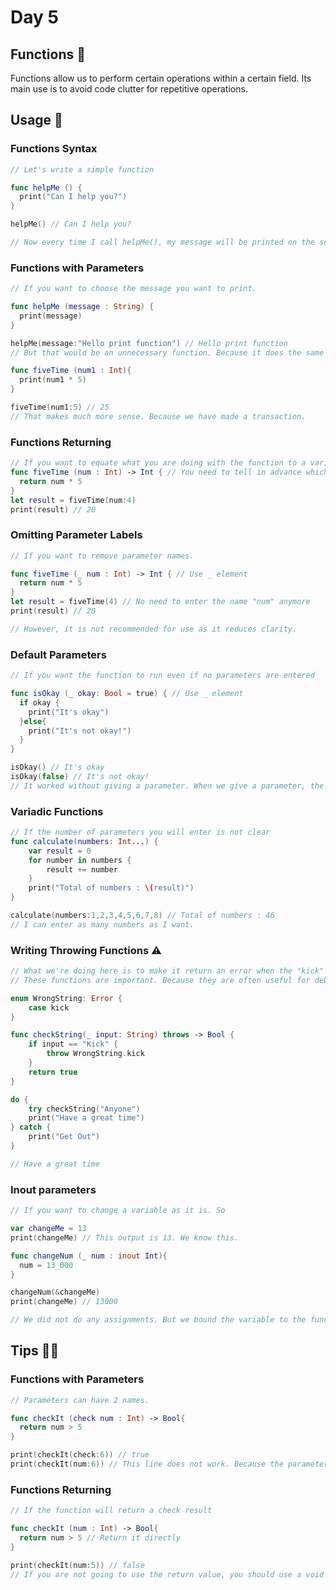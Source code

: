 # Day 5 

## Functions 📖
Functions allow us to perform certain operations within a certain field. Its main use is to avoid code clutter for repetitive operations.

## Usage 🔨

### Functions Syntax
```swift
// Let's write a simple function

func helpMe () {
  print("Can I help you?")
}

helpMe() // Can I help you?

// Now every time I call helpMe(), my message will be printed on the screen.
```

### Functions with Parameters
```swift
// If you want to choose the message you want to print.

func helpMe (message : String) {
  print(message)
}

helpMe(message:"Hello print function") // Hello print function
// But that would be an unnecessary function. Because it does the same job as print function.

func fiveTime (num1 : Int){
  print(num1 * 5)
}

fiveTime(num1:5) // 25
// That makes much more sense. Because we have made a transaction.
```

### Functions Returning
```swift
// If you want to equate what you are doing with the function to a variable.
func fiveTime (num : Int) -> Int { // You need to tell in advance which type you want to return.
  return num * 5
}
let result = fiveTime(num:4)
print(result) // 20
```

### Omitting Parameter Labels
```swift
// If you want to remove parameter names.

func fiveTime (_ num : Int) -> Int { // Use _ element
  return num * 5
}
let result = fiveTime(4) // No need to enter the name "num" anymore
print(result) // 20

// However, it is not recommended for use as it reduces clarity.
```

### Default Parameters
```swift
// If you want the function to run even if no parameters are entered

func isOkay (_ okay: Bool = true) { // Use _ element
  if okay {
    print("It's okay")
  }else{
    print("It's not okay!")
  } 
}

isOkay() // It's okay
isOkay(false) // It's not okay!
// It worked without giving a parameter. When we give a parameter, the result has changed.
```

### Variadic Functions
```swift
// If the number of parameters you will enter is not clear
func calculate(numbers: Int...) {
    var result = 0
    for number in numbers {
        result += number
    }
    print("Total of numbers : \(result)")
}

calculate(numbers:1,2,3,4,5,6,7,8) // Total of numbers : 46
// I can enter as many numbers as I want.
```


### Writing Throwing Functions ⚠️
```swift
// What we're doing here is to make it return an error when the "kick" string is entered into the parameter.
// These functions are important. Because they are often useful for debugging.

enum WrongString: Error {
    case kick
}

func checkString(_ input: String) throws -> Bool {
    if input == "Kick" {
        throw WrongString.kick
    }
    return true
}

do {
    try checkString("Anyone")
    print("Have a great time")
} catch {
    print("Get Out")
}

// Have a great time
```

### Inout parameters
```swift
// If you want to change a variable as it is. So

var changeMe = 13
print(changeMe) // This output is 13. We know this.

func changeNum (_ num : inout Int){
  num = 13_000
}

changeNum(&changeMe) 
print(changeMe) // 13000

// We did not do any assignments. But we bound the variable to the function for a while.
```

## Tips 🤔💭

### Functions with Parameters
```swift
// Parameters can have 2 names.

func checkIt (check num : Int) -> Bool{
  return num > 5 
}

print(checkIt(check:6)) // true
print(checkIt(num:6)) // This line does not work. Because the parameter name is now "check".
```

### Functions Returning
```swift
// If the function will return a check result

func checkIt (num : Int) -> Bool{
  return num > 5 // Return it directly
}

print(checkIt(num:5)) // false
// If you are not going to use the return value, you should use a void function.
```
